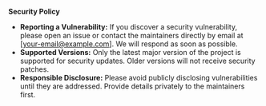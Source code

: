 **Security Policy**
- **Reporting a Vulnerability:**
If you discover a security vulnerability, please open an issue or contact the maintainers directly by email at [your-email@example.com]. We will respond as soon as possible.
- **Supported Versions:**
Only the latest major version of the project is supported for security updates. Older versions will not receive security patches.
- **Responsible Disclosure:**
Please avoid publicly disclosing vulnerabilities until they are addressed. Provide details privately to the maintainers first.
